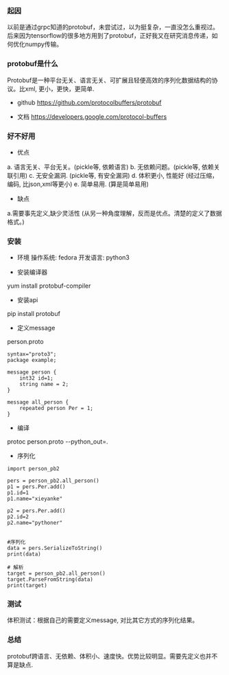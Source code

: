 ### 起因

以前是通过grpc知道的protobuf，未尝试过，以为挺复杂，一直没怎么重视过。
后来因为tensorflow的很多地方用到了protobuf，正好我又在研究消息传递，如何优化numpy传输。

### protobuf是什么

Protobuf是一种平台无关、语言无关、可扩展且轻便高效的序列化数据结构的协议。比xml, 更小，更快，更简单.


* github
https://github.com/protocolbuffers/protobuf

* 文档
https://developers.google.com/protocol-buffers

    
### 好不好用

* 优点

a. 语言无关、平台无关。(pickle等, 依赖语言)
b. 无依赖问题。(pickle等, 依赖关联引用)
c. 无安全漏洞. (pickle等, 有安全漏洞)
d. 体积更小, 性能好 (经过压缩，编码, 比json,xml等更小)
e. 简单易用. (算是简单易用)

* 缺点

a.需要事先定义,缺少灵活性 (从另一种角度理解，反而是优点。清楚的定义了数据格式。)


### 安装

* 环境
操作系统: fedora
开发语言: python3

* 安装编译器

yum install protobuf-compiler

* 安装api

pip install protobuf


* 定义message

person.proto

```
syntax="proto3";
package example;

message person {
    int32 id=1;
    string name = 2;
}

message all_person {
    repeated person Per = 1;
}
```

* 编译

protoc person.proto --python_out=.

* 序列化

```
import person_pb2

pers = person_pb2.all_person()
p1 = pers.Per.add()
p1.id=1
p1.name="xieyanke"

p2 = pers.Per.add()
p2.id=2
p2.name="pythoner"


#序列化
data = pers.SerializeToString()
print(data)

# 解析
target = person_pb2.all_person()
target.ParseFromString(data)
print(target)
```

### 测试

体积测试：根据自己的需要定义message, 对比其它方式的序列化结果。

### 总结

protobuf跨语言、无依赖、体积小、速度快。优势比较明显。需要先定义也并不算是缺点.
